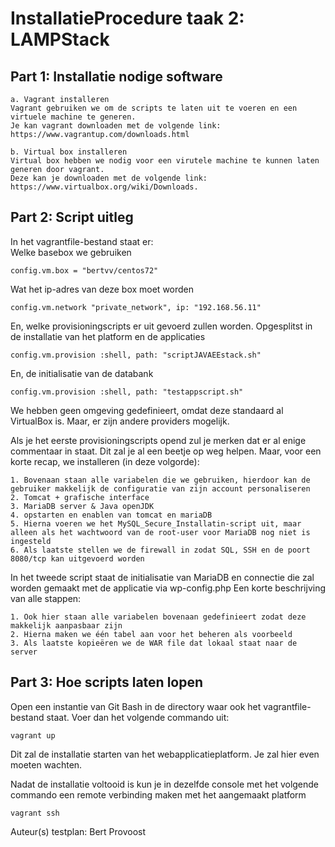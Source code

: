 # InstallatieProcedure taak 2: LAMPStack  

## Part 1: Installatie nodige software  

    a. Vagrant installeren
    Vagrant gebruiken we om de scripts te laten uit te voeren en een virtuele machine te generen.
    Je kan vagrant downloaden met de volgende link: https://www.vagrantup.com/downloads.html 
 
    b. Virtual box installeren 
    Virtual box hebben we nodig voor een virutele machine te kunnen laten generen door vagrant. 
    Deze kan je downloaden met de volgende link: https://www.virtualbox.org/wiki/Downloads. 
 
## Part 2: Script uitleg 

In het vagrantfile-bestand staat er:  
Welke basebox we gebruiken  

    config.vm.box = "bertvv/centos72"
    
Wat het ip-adres van deze box moet worden  

    config.vm.network "private_network", ip: "192.168.56.11"
    
En, welke provisioningscripts er uit gevoerd zullen worden. Opgesplitst in de installatie van het platform en de applicaties 

    config.vm.provision :shell, path: "scriptJAVAEEstack.sh" 
    
En, de initialisatie van de databank  

    config.vm.provision :shell, path: "testappscript.sh" 
    
We hebben geen omgeving gedefinieert, omdat deze standaard al VirtualBox is. Maar, er zijn andere providers mogelijk.  

Als je het eerste provisioningscripts opend zul je merken dat er al enige commentaar in staat.
Dit zal je al een beetje op weg helpen.
Maar, voor een korte recap, we installeren (in deze volgorde):

    1. Bovenaan staan alle variabelen die we gebruiken, hierdoor kan de gebruiker makkelijk de configuratie van zijn account personaliseren
    2. Tomcat + grafische interface
    3. MariaDB server & Java openJDK
    4. opstarten en enablen van tomcat en mariaDB
    5. Hierna voeren we het MySQL_Secure_Installatin-script uit, maar alleen als het wachtwoord van de root-user voor MariaDB nog niet is ingesteld  
    6. Als laatste stellen we de firewall in zodat SQL, SSH en de poort 8080/tcp kan uitgevoerd worden

In het tweede script staat de initialisatie van MariaDB en connectie die zal worden gemaakt met de applicatie via wp-config.php
Een korte beschrijving van alle stappen:  

    1. Ook hier staan alle variabelen bovenaan gedefinieert zodat deze makkelijk aanpasbaar zijn  
    2. Hierna maken we één tabel aan voor het beheren als voorbeeld  
    3. Als laatste kopieëren we de WAR file dat lokaal staat naar de server  
   
## Part 3: Hoe scripts laten lopen 

Open een instantie van Git Bash in de directory waar ook het vagrantfile-bestand staat. Voer dan het volgende commando uit:

    vagrant up
    
Dit zal de installatie starten van het webapplicatieplatform.
Je zal hier even moeten wachten.

Nadat de installatie voltooid is kun je in dezelfde console met het volgende commando een remote verbinding maken met het aangemaakt platform
    
    vagrant ssh



 Auteur(s) testplan: Bert Provoost
